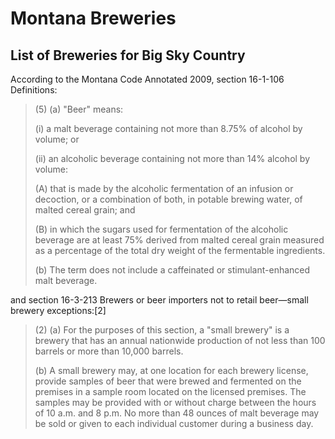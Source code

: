 Montana Breweries
================

List of Breweries for Big Sky Country
----------
According to the Montana Code Annotated 2009, section 16-1-106 Definitions:
  
> (5) (a) "Beer" means:
> 
> (i) a malt beverage containing not more than 8.75% of alcohol by volume; or
> 
> (ii) an alcoholic beverage containing not more than 14% alcohol by volume:
> 
> (A) that is made by the alcoholic fermentation of an infusion or decoction, or a combination of both, in potable brewing water, of malted cereal grain; and
> 
> (B) in which the sugars used for fermentation of the alcoholic beverage are at least 75% derived from malted cereal grain measured as a percentage of the total dry weight of the fermentable ingredients.
> 
> (b) The term does not include a caffeinated or stimulant-enhanced malt beverage.

and section 16-3-213 Brewers or beer importers not to retail beer—small brewery exceptions:[2]

> (2) (a) For the purposes of this section, a "small brewery" is a brewery that has an annual nationwide production of not less than 100 barrels or more than 10,000 barrels.
> 
> (b) A small brewery may, at one location for each brewery license, provide samples of beer that were brewed and fermented on the premises in a sample room located on the licensed premises. The samples may be provided with or without charge between the hours of 10 a.m. and 8 p.m. No more than 48 ounces of malt beverage may be sold or given to each individual customer during a business day.

